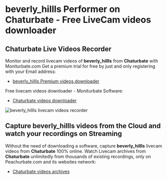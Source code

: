 # beverly_hillls Performer on Chaturbate - Free LiveCam videos downloader

## Chaturbate Live Videos Recorder

Monitor and record livecam videos of **beverly_hillls** from **Chaturbate** with Moniturbate.com
Get a premium trial for free by just and only registering with your Email address:
* [beverly_hillls Premium videos downloader](https://moniturbate.com/request-demo-licence-key.html)

Free livecam videos downloader - Moniturbate Software:
* [Chaturbate videos downloader](https://moniturbate.com/moniturbate-download-software.html)

![beverly_hillls livecam videos recorder](https://peachurnet.com/templates/moniturbate-software.png)


## Capture beverly_hillls videos from the Cloud and watch your recordings on Streaming

Without the need of downloading a software, capture **beverly_hillls** livecam videos from **Chaturbate** 100% online.
Watch Livecam archives from **Chaturbate** unlimitedly from thousands of existing recordings, only on Peachurbate.com and its websites network:
* [Chaturbate videos archives](https://peachurnet.com/)